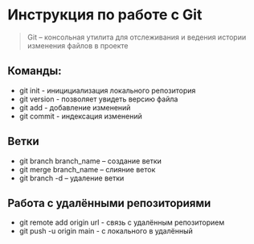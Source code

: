 # Инструкция по работе с Git #
> Git – консольная утилита для отслеживания и ведения истории изменения файлов в проекте
## Команды:
* git init - иницициализация локального репозитория
* git version - позволяет увидеть версию файла
* git add - добавление изменений
* git commit - индексация изменений

## Ветки
* git branch branch_name – создание ветки
* git merge branch_name – слияние веток
* git branch -d – удаление ветки

## Работа с удалёнными репозиториями
* git remote add origin url - связь с удалённым репозиторием
* git push -u origin main - с локального в удалённый
